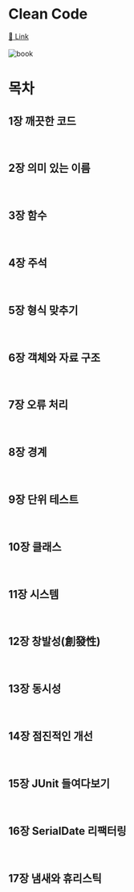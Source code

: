 # Clean Code
[:link: Link](http://www.kyobobook.co.kr/product/detailViewKor.laf?mallGb=KOR&ejkGb=KOR&linkClass=&barcode=9788966260959)  
<br>
![book](https://user-images.githubusercontent.com/77559262/154784034-b73fe08f-ed25-45f9-a782-182a27c518f8.png)

# 목차
## 1장 깨끗한 코드
<br>

## 2장 의미 있는 이름
<br>

## 3장 함수
<br>

## 4장 주석
<br>

## 5장 형식 맞추기
<br>

## 6장 객체와 자료 구조
<br>

## 7장 오류 처리
<br>

## 8장 경계
<br>

## 9장 단위 테스트
<br>

## 10장 클래스
<br>

## 11장 시스템
<br>

## 12장 창발성(創發性)
<br>

## 13장 동시성
<br>

## 14장 점진적인 개선
<br>

## 15장 JUnit 들여다보기
<br>

## 16장 SerialDate 리팩터링
<br>

## 17장 냄새와 휴리스틱
